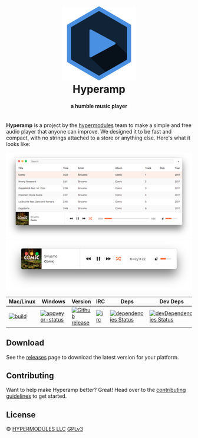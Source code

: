 <h1 align="center">
  <br>
  <a href="https://hypermodul.es">
    <img src="./docs/hyperamp-icon.png" alt="Hyperamp" width="200">
  </a>
  <br>
  Hyperamp
</h1>

<h4 align="center">
  a humble music player
  <br>
  <br>
</h4>

**Hyperamp** is a project by the [hypermodules](https://hypermodul.es/) team to make a simple and free audio player that anyone can improve. We designed it to be fast and compact, with no strings attached to a store or anything else. Here's what it looks like:

<div align="center">

![](docs/screenshot.png)
![](docs/screenshot-2.png)

</div>

Mac/Linux | Windows | Version | IRC | Deps | Dev Deps
--------- | ------- | ------- | --- | ---- | --------
[![build][build-img]][build-url] | [![appveyor-status][appveyor-img]][appveyor-url] |  [![Github release][git-img]][git] | [![irc][irc-img]][irc-url] | [![dependencies Status](https://david-dm.org/hypermodules/hyperamp/status.svg)](https://david-dm.org/hypermodules/hyperamp) | [![devDependencies Status](https://david-dm.org/hypermodules/hyperamp/dev-status.svg)](https://david-dm.org/hypermodules/hyperamp?type=dev)

## Download

See the [releases](https://github.com/hypermodules/hyperamp/releases) page to download the latest version for your platform.

## Contributing

Want to help make Hyperamp better? Great! Head over to the [contributing guidelines](CONTRIBUTING.md) to get started.

## License

© [HYPERMODULES LLC](https://hypermodul.es)
[GPLv3](LICENSE.md)

[stability-img]: https://img.shields.io/badge/stability-experimental-orange.svg
[stability-url]: https://nodejs.org/api/documentation.html#documentation_stability_index
[build-img]: https://img.shields.io/travis/hypermodules/hyperamp/master.svg
[build-url]: https://travis-ci.org/hypermodules/hyperamp
[standard-img]: https://img.shields.io/badge/code%20style-standard-brightgreen.svg
[standard-url]: https://github.com/feross/standard
[appveyor-img]: https://ci.appveyor.com/api/projects/status/so74ca9bg452qpny/branch/master?svg=true
[appveyor-url]: https://ci.appveyor.com/project/bcomnes/hyperamp/branch/master
[irc-url]: https://www.irccloud.com/invite?channel=%23hypermodules&amp;hostname=irc.freenode.net&amp;port=6697&amp;ssl=1
[irc-img]: https://img.shields.io/badge/freenode-%23hypermodules-1e72ff.svg
[git-img]: https://img.shields.io/github/release/hypermodules/hyperamp.svg
[git]: https://github.com/hypermodules/hyperamp/releases/latest
